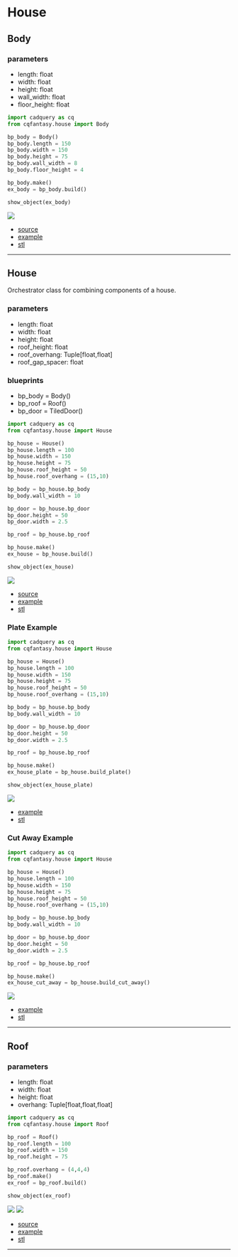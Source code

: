 # House

## Body
### parameters
* length: float
* width: float
* height: float
* wall_width: float
* floor_height: float

``` python
import cadquery as cq
from cqfantasy.house import Body

bp_body = Body()
bp_body.length = 150
bp_body.width = 150
bp_body.height = 75
bp_body.wall_width = 8
bp_body.floor_height = 4

bp_body.make()
ex_body = bp_body.build()

show_object(ex_body)
```

![](image/house/01.png)

* [source](../src/cqfantasy/house/Body.py)
* [example](../example/house/body.py)
* [stl](../stl/house_body.stl)

---

## House
Orchestrator class for combining components of a house.
### parameters
* length: float
* width: float
* height: float
* roof_height: float
* roof_overhang: Tuple[float,float]
* roof_gap_spacer: float

### blueprints
* bp_body = Body()
* bp_roof = Roof()
* bp_door = TiledDoor()

``` python
import cadquery as cq
from cqfantasy.house import House

bp_house = House()
bp_house.length = 100
bp_house.width = 150
bp_house.height = 75
bp_house.roof_height = 50
bp_house.roof_overhang = (15,10)

bp_body = bp_house.bp_body
bp_body.wall_width = 10

bp_door = bp_house.bp_door
bp_door.height = 50
bp_door.width = 2.5

bp_roof = bp_house.bp_roof

bp_house.make()
ex_house = bp_house.build()

show_object(ex_house)
```

![](image/house/02.png)

* [source](../src/cqfantasy/house/House.py)
* [example](../example/house/house.py)
* [stl](../stl/house.stl)

### Plate Example
``` python
import cadquery as cq
from cqfantasy.house import House

bp_house = House()
bp_house.length = 100
bp_house.width = 150
bp_house.height = 75
bp_house.roof_height = 50
bp_house.roof_overhang = (15,10)

bp_body = bp_house.bp_body
bp_body.wall_width = 10

bp_door = bp_house.bp_door
bp_door.height = 50
bp_door.width = 2.5

bp_roof = bp_house.bp_roof

bp_house.make()
ex_house_plate = bp_house.build_plate()

show_object(ex_house_plate)
```

![](image/house/05.png)

* [example](../example/house/house_plate.py)
* [stl](../stl/house_plate.stl)

### Cut Away Example

``` python
import cadquery as cq
from cqfantasy.house import House

bp_house = House()
bp_house.length = 100
bp_house.width = 150
bp_house.height = 75
bp_house.roof_height = 50
bp_house.roof_overhang = (15,10)

bp_body = bp_house.bp_body
bp_body.wall_width = 10

bp_door = bp_house.bp_door
bp_door.height = 50
bp_door.width = 2.5

bp_roof = bp_house.bp_roof

bp_house.make()
ex_house_cut_away = bp_house.build_cut_away()
```

![](image/house/06.png)

* [example](../example/house/house_cut_away.py)
* [stl](../stl/house_cut_away.stl)

---

## Roof
### parameters
* length: float
* width: float
* height: float
* overhang: Tuple[float,float,float]

``` python
import cadquery as cq
from cqfantasy.house import Roof

bp_roof = Roof()
bp_roof.length = 100
bp_roof.width = 150
bp_roof.height = 75

bp_roof.overhang = (4,4,4)
bp_roof.make()
ex_roof = bp_roof.build()

show_object(ex_roof)
```

![](image/house/03.png)
![](image/house/04.png)

* [source](../src/cqfantasy/house/Roof.py)
* [example](../example/house/roof.py)
* [stl](../stl/house_roof.stl)

---